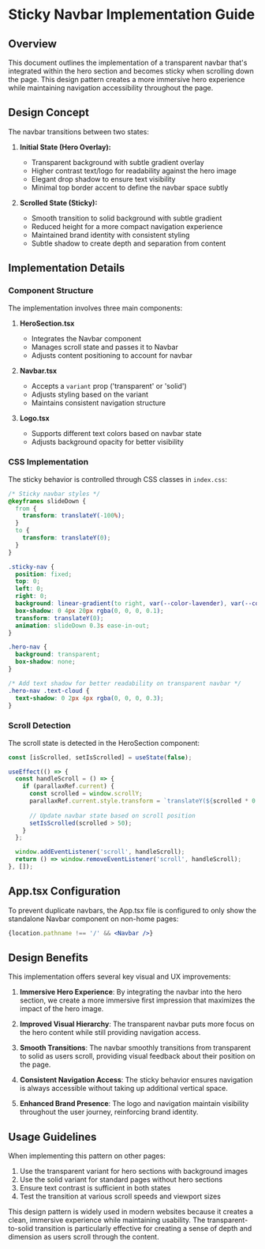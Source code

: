 # Sticky Navbar Implementation Guide

## Overview

This document outlines the implementation of a transparent navbar that's integrated within the hero section and becomes sticky when scrolling down the page. This design pattern creates a more immersive hero experience while maintaining navigation accessibility throughout the page.

## Design Concept

The navbar transitions between two states:

1. **Initial State (Hero Overlay):**
   - Transparent background with subtle gradient overlay
   - Higher contrast text/logo for readability against the hero image
   - Elegant drop shadow to ensure text visibility
   - Minimal top border accent to define the navbar space subtly

2. **Scrolled State (Sticky):**
   - Smooth transition to solid background with subtle gradient
   - Reduced height for a more compact navigation experience
   - Maintained brand identity with consistent styling
   - Subtle shadow to create depth and separation from content

## Implementation Details

### Component Structure

The implementation involves three main components:

1. **HeroSection.tsx**
   - Integrates the Navbar component
   - Manages scroll state and passes it to Navbar
   - Adjusts content positioning to account for navbar

2. **Navbar.tsx**
   - Accepts a `variant` prop ('transparent' or 'solid')
   - Adjusts styling based on the variant
   - Maintains consistent navigation structure

3. **Logo.tsx**
   - Supports different text colors based on navbar state
   - Adjusts background opacity for better visibility

### CSS Implementation

The sticky behavior is controlled through CSS classes in `index.css`:

```css
/* Sticky navbar styles */
@keyframes slideDown {
  from {
    transform: translateY(-100%);
  }
  to {
    transform: translateY(0);
  }
}

.sticky-nav {
  position: fixed;
  top: 0;
  left: 0;
  right: 0;
  background: linear-gradient(to right, var(--color-lavender), var(--color-cloud));
  box-shadow: 0 4px 20px rgba(0, 0, 0, 0.1);
  transform: translateY(0);
  animation: slideDown 0.3s ease-in-out;
}

.hero-nav {
  background: transparent;
  box-shadow: none;
}

/* Add text shadow for better readability on transparent navbar */
.hero-nav .text-cloud {
  text-shadow: 0 2px 4px rgba(0, 0, 0, 0.3);
}
```

### Scroll Detection

The scroll state is detected in the HeroSection component:

```jsx
const [isScrolled, setIsScrolled] = useState(false);

useEffect(() => {
  const handleScroll = () => {
    if (parallaxRef.current) {
      const scrolled = window.scrollY;
      parallaxRef.current.style.transform = `translateY(${scrolled * 0.5}px)`;
      
      // Update navbar state based on scroll position
      setIsScrolled(scrolled > 50);
    }
  };

  window.addEventListener('scroll', handleScroll);
  return () => window.removeEventListener('scroll', handleScroll);
}, []);
```

## App.tsx Configuration

To prevent duplicate navbars, the App.tsx file is configured to only show the standalone Navbar component on non-home pages:

```jsx
{location.pathname !== '/' && <Navbar />}
```

## Design Benefits

This implementation offers several key visual and UX improvements:

1. **Immersive Hero Experience**: By integrating the navbar into the hero section, we create a more immersive first impression that maximizes the impact of the hero image.

2. **Improved Visual Hierarchy**: The transparent navbar puts more focus on the hero content while still providing navigation access.

3. **Smooth Transitions**: The navbar smoothly transitions from transparent to solid as users scroll, providing visual feedback about their position on the page.

4. **Consistent Navigation Access**: The sticky behavior ensures navigation is always accessible without taking up additional vertical space.

5. **Enhanced Brand Presence**: The logo and navigation maintain visibility throughout the user journey, reinforcing brand identity.

## Usage Guidelines

When implementing this pattern on other pages:

1. Use the transparent variant for hero sections with background images
2. Use the solid variant for standard pages without hero sections
3. Ensure text contrast is sufficient in both states
4. Test the transition at various scroll speeds and viewport sizes

This design pattern is widely used in modern websites because it creates a clean, immersive experience while maintaining usability. The transparent-to-solid transition is particularly effective for creating a sense of depth and dimension as users scroll through the content.